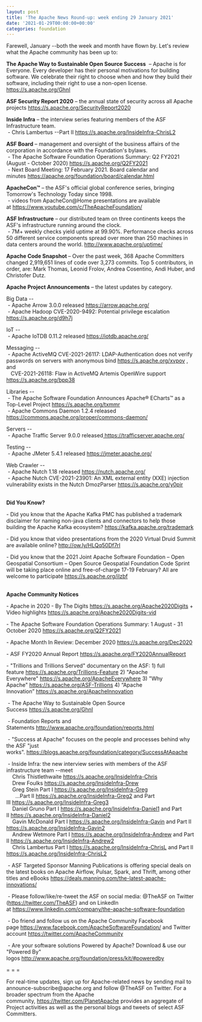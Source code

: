 ```yaml
---
layout: post
title: 'The Apache News Round-up: week ending 29 January 2021'
date: '2021-01-29T00:00:00+00:00'
categories: foundation
---
```

<p></p><p></p><p></p><p></p><p></p><p></p><p></p><p></p><p></p><p></p><p></p><p></p><p></p><p></p><p></p><p></p><p></p><p></p><p></p><p>Farewell, January --both the week and month have flown by. Let's review what the Apache community has been up to:</p><p><b>The Apache Way to Sustainable Open Source Success</b>&nbsp; – Apache is for Everyone. Every developer has their personal motivations for building software. We celebrate their right to choose when and how they build their software, including their right to use a non-open license. <a href="https://s.apache.org/GhnI" target="_blank">https://s.apache.org/GhnI</a> <br></p><p> 
  <b>ASF Security Report 2020</b> – the annual state of security across all Apache 
projects&nbsp;<a href="https://s.apache.org/SecurityReport2020" rel="noreferrer" target="_blank" data-saferedirecturl="https://www.google.com/url?q=https://s.apache.org/SecurityReport2020&amp;source=gmail&amp;ust=1611922802980000&amp;usg=AFQjCNGTzHseupSUQkIdwNUJIMAY8su31w">https://s.apache.org/SecurityR<wbr>eport2020</a>  
  <b><span class="il"></span></b></p><p><b><span class="il">Inside</span> <span class="il">Infra</span></b> – the interview series featuring members of the ASF Infrastructure team. <br>&nbsp;- Chris Lambertus --Part II <a href="https://s.apache.org/InsideInfra-ChrisL2" rel="noreferrer" target="_blank" data-saferedirecturl="https://www.google.com/url?q=https://s.apache.org/InsideInfra-ChrisL2&amp;source=gmail&amp;ust=1611922804235000&amp;usg=AFQjCNE5NlTWCc0u3ZY3wHf7uLBvknszxQ">https://s.apache.org/InsideInf<wbr>ra-ChrisL2</a>  <b><span class="il"></span></b></p><p><b><span class="il"></span><span class="il"></span></b><span style="font-weight: 700;">ASF Board</span>&nbsp;– management and oversight of the business affairs of the corporation in accordance with the Foundation's bylaws.<br>&nbsp;- The Apache Software <span class="il">Foundation</span> <span class="il">Operations</span> <span class="il">Summary</span>: Q2 FY2021 (August - October 2020) <a href="https://s.apache.org/Q2FY2021" target="_blank">https://s.apache.org/Q2FY2021</a><br>&nbsp;- Next Board Meeting: 17 February 2021. Board calendar and minutes&nbsp;<a href="https://apache.org/foundation/board/calendar.html" target="_blank">https://apache.org/foundation/board/calendar.html</a></p><p></p><p><span style="font-weight: 700;">ApacheCon™</span>&nbsp;– the ASF's official global conference series, bringing Tomorrow's Technology Today since 1998.<br>&nbsp;- videos from ApacheCon@Home presentations are available at&nbsp;<a href="https://www.youtube.com/c/TheApacheFoundation/" target="_blank">https://www.youtube.com/c/TheApacheFoundation/</a>&nbsp;&nbsp;<br></p><p><span style="font-weight: 700;">ASF Infrastructure</span>&nbsp;– our distributed team on three continents keeps the ASF's infrastructure running around the clock.<br>&nbsp;- 7M+ weekly checks yield uptime at 99.90%. Performance checks across 50 different service components spread over more than 250 machines in data centers around the world.&nbsp;<a href="http://www.apache.org/uptime/" target="_blank">http://www.apache.org/uptime/</a><br></p><p><span style="font-weight: 700;">Apache Code Snapshot&nbsp;</span>– Over the past week, 368 Apache Committers changed 2,919,651 lines of 
code over 3,273 commits.&nbsp;Top 5 contributors, in order, are: Mark Thomas, Leonid Frolov, Andrea Cosentino, Andi Huber, and Christofer Dutz. &nbsp; <br></p><p><span style="font-weight: 700;">Apache Project Announcements</span>&nbsp;– the latest updates by category.</p>Big Data --<br>&nbsp;- Apache <span class="il">Arrow</span> 3.0.0 released <a href="https://arrow.apache.org/" rel="noreferrer" target="_blank" data-saferedirecturl="https://www.google.com/url?q=https://arrow.apache.org/&amp;source=gmail&amp;ust=1611923866431000&amp;usg=AFQjCNEHbJ2sdW68x1K4vd2QuMBE6amSfg">https://<span class="il">arrow</span>.apache.org/</a><br>&nbsp;- Apache <span class="il">Hadoop CVE-2020-9492: Potential privilege escalation </span><span class="il"><a href="https://s.apache.org/d9h7j">https://s.apache.org/d9h7j</a> </span><p></p><p><a href="https://s.apache.org/ixwwc"> </a></p><p></p><p></p><p></p><p></p><p></p>IoT --<br>&nbsp;- Apache <span class="il">IoTDB</span> 0.11.2 released <a href="https://iotdb.apache.org/" rel="noreferrer" target="_blank" data-saferedirecturl="https://www.google.com/url?q=https://iotdb.apache.org/&amp;source=gmail&amp;ust=1611923058922000&amp;usg=AFQjCNFbkKDXaw8zktrtnZvxszRuVOHKew">https://<span class="il">iotdb</span>.apache.org/</a><p></p><p>Messaging --<br>&nbsp;- Apache ActiveMQ CVE-2021-26117: LDAP-Authentication does not verify passwords on servers with anonymous bind <a href="https://s.apache.org/xvpov">https://s.apache.org/xvpov</a> , and<br>&nbsp;&nbsp; CVE-2021-26118: Flaw in ActiveMQ Artemis OpenWire support <a href="https://s.apache.org/bpp38">https://s.apache.org/bpp38</a><br></p><p>Libraries --<br>&nbsp;- The Apache Software Foundation Announces Apache® ECharts™ as a Top-Level Project <a href="https://s.apache.org/txmmr" rel="noreferrer" target="_blank" data-saferedirecturl="https://www.google.com/url?q=https://s.apache.org/txmmr&amp;source=gmail&amp;ust=1611922802964000&amp;usg=AFQjCNFkTyZOY_BtiGBD_FxKZmoxBqjLbw">https://s.apache.org/txmmr</a> <br>&nbsp;- Apache <span class="il">Commons</span> <span class="il">Daemon</span> 1.2.4 released <a href="https://commons.apache.org/proper/commons-daemon/" rel="noreferrer" target="_blank" data-saferedirecturl="https://www.google.com/url?q=https://commons.apache.org/proper/commons-daemon/&amp;source=gmail&amp;ust=1611922881207000&amp;usg=AFQjCNER7ZBHVuMubBmaaMPe5LtKY82GCA">https://<span class="il">commons</span>.apache.org/pro<wbr>per/<span class="il">commons</span>-<span class="il">daemon</span>/</a></p>Servers --<br>&nbsp;- Apache <span class="il">Traffic</span> <span class="il">Server</span> 9.0.0 released<a href="https://trafficserver.apache.org/" rel="noreferrer" target="_blank" data-saferedirecturl="https://www.google.com/url?q=https://trafficserver.apache.org/&amp;source=gmail&amp;ust=1611923900613000&amp;usg=AFQjCNGyWbVhXAkZBy8hyAmB2JPq4e2b4Q"> https://trafficserver.apache.o<wbr>rg/</a><p></p><p>Testing --<br>&nbsp;- Apache <span class="il">JMeter</span> 5.4.1 released <a href="https://jmeter.apache.org/" rel="noreferrer" target="_blank" data-saferedirecturl="https://www.google.com/url?q=https://jmeter.apache.org/&amp;source=gmail&amp;ust=1611922833756000&amp;usg=AFQjCNE-2gP_So3-ONlnEA9p8mEPGDabKw">https://<span class="il">jmeter</span>.apache.org/</a></p><p>Web Crawler --<br>&nbsp;- Apache <span class="il">Nutch</span> 1.18 released <a href="https://nutch.apache.org/" rel="noreferrer" target="_blank" data-saferedirecturl="https://www.google.com/url?q=https://nutch.apache.org/&amp;source=gmail&amp;ust=1611923059791000&amp;usg=AFQjCNG9UOBHR1L6CUHHNxav-2uxCOm2HQ">https://<span class="il">nutch</span>.apache.org/</a><br>&nbsp;- Apache Nutch CVE-2021-23901: An XML external entity (XXE) injection vulnerability exists in the Nutch DmozParser <a href="https://s.apache.org/y0pir">https://s.apache.org/y0pir</a> </p><p><span style="font-weight: 700;"><br>Did You Know?</span></p><p>- Did you know that the Apache Kafka PMC has published a trademark disclaimer for naming non-java clients and connectors to help those building the Apache Kafka ecosystem?&nbsp;<a href="https://kafka.apache.org/trademark" target="_blank">https://kafka.apache.org/trademark</a></p><p>- Did you know that video presentations from the 2020 Virtual Druid Summit are available online? <a href="http://ow.ly/HLQq50Df7rI" target="_blank">http://ow.ly/HLQq50Df7rI</a></p><p>- Did you know that the 2021 Joint Apache Software Foundation – Open Geospatial Consortium – Open Source Geospatial Foundation Code Sprint will be taking place online and free-of-charge 17-19 February? All are welcome to participate <a href="https://s.apache.org/ilzbf">https://s.apache.org/ilzbf</a></p><p><span style="font-weight: 700;"><br>Apache Community Notices</span><br></p><p>- Apache in 2020 - By The Digits <font color="#337ab7"><a href="https://s.apache.org/Apache2020Digits" target="_blank">https://s.apache.org/Apache2020Digits</a>&nbsp;</font>+ Video highlights <a href="https://s.apache.org/Apache2020Digits-vid" target="_blank">https://s.apache.org/Apache2020Digits-vid</a><br></p><p></p><p>- The Apache Software Foundation Operations Summary: 1 August - 31 October 2020 <a href="https://s.apache.org/Q2FY2021" target="_blank">https://s.apache.org/Q2FY2021</a></p><p>- Apache Month In Review: December 2020&nbsp;<a href="https://s.apache.org/Dec2020" target="_blank">https://s.apache.org/Dec2020</a>&nbsp;</p><p>- ASF FY2020 Annual Report&nbsp;<a href="https://s.apache.org/FY2020AnnualReport" target="_blank">https://s.apache.org/FY2020AnnualReport</a>&nbsp;</p><p>- "Trillions and Trillions Served" documentary on the ASF: 1) full feature&nbsp;<a href="https://s.apache.org/Trillions-Feature" target="_blank">https://s.apache.org/Trillions-Feature</a>&nbsp;2) "Apache Everywhere"&nbsp;<a href="https://s.apache.org/ApacheEverywhere" target="_blank">https://s.apache.org/ApacheEverywhere</a>&nbsp;3) "Why Apache"&nbsp;<a href="https://s.apache.org/ASF-Trillions" target="_blank">https://s.apache.org/ASF-Trillions</a>&nbsp;4)&nbsp;“Apache Innovation”&nbsp;<a href="https://s.apache.org/ApacheInnovation" target="_blank">https://s.apache.org/ApacheInnovation</a>&nbsp;</p><p>&nbsp;- The Apache Way to Sustainable Open Source Success&nbsp;<a href="https://s.apache.org/GhnI" style="background-color: rgb(255, 255, 255);">https://s.apache.org/GhnI</a><br></p><p>&nbsp;- Foundation Reports and Statements&nbsp;<a href="http://www.apache.org/foundation/reports.html" target="_blank">http://www.apache.org/foundation/reports.html</a><br></p><p>&nbsp;- "Success at Apache" focuses on the people and processes behind why the ASF "just works".&nbsp;<a href="https://blogs.apache.org/foundation/category/SuccessAtApache" target="_blank">https://blogs.apache.org/foundation/category/SuccessAtApache</a><br></p><div><p>&nbsp;- Inside Infra: the new interview series with members of the ASF infrastructure team --meet&nbsp;<br>&nbsp; &nbsp; Chris Thistlethwaite&nbsp;<a href="https://s.apache.org/InsideInfra-Chris" target="_blank">https://s.apache.org/InsideInfra-Chris</a><br>&nbsp; &nbsp; Drew Foulks&nbsp;<a href="https://s.apache.org/InsideInfra-Drew" rel="noreferrer" target="_blank" data-saferedirecturl="https://www.google.com/url?q=https://s.apache.org/InsideInfra-Drew&amp;source=gmail&amp;ust=1588339104628000&amp;usg=AFQjCNF9dVEn48pV7o9HBG14sP9uprU8Xw">https://s.apache.org/InsideInf<wbr>ra-Drew</a><br>&nbsp; &nbsp; Greg Stein Part I&nbsp;<a href="https://s.apache.org/InsideInfra-Greg" target="_blank">https://s.apache.org/InsideInfra-Greg</a><br>&nbsp; &nbsp; &nbsp; ...Part II&nbsp;<a href="https://s.apache.org/InsideInfra-Greg2" target="_blank">https://s.apache.org/InsideInfra-Greg2</a>&nbsp;and Part III&nbsp;<a href="https://s.apache.org/InsideInfra-Greg3" target="_blank">https://s.apache.org/InsideInfra-Greg3</a><br>&nbsp; &nbsp; Daniel Gruno Part I&nbsp;<a href="https://s.apache.org/InsideInfra-Daniel1" target="_blank">https://s.apache.org/InsideInfra-Daniel1</a>&nbsp;and Part II&nbsp;<a href="https://s.apache.org/InsideInfra-Daniel2" target="_blank">https://s.apache.org/InsideInfra-Daniel2</a><br>&nbsp;&nbsp;&nbsp; Gavin McDonald Part I&nbsp;<a href="https://s.apache.org/InsideInfra-Gavin" target="_blank">https://s.apache.org/InsideInfra-Gavin</a> and Part II <a href="https://s.apache.org/InsideInfra-Gavin2" target="_blank">https://s.apache.org/InsideInfra-Gavin2</a><br>&nbsp;&nbsp;&nbsp; Andrew Wetmore Part I <a href="https://s.apache.org/InsideInfra-Andrew" target="_blank">https://s.apache.org/InsideInfra-Andrew</a> and Part II <a href="https://s.apache.org/InsideInfra-Andrew2" target="_blank">https://s.apache.org/InsideInfra-Andrew2</a><br>&nbsp; &nbsp; Chris Lambertus Part I&nbsp;<a href="https://s.apache.org/InsideInfra-ChrisL" rel="noreferrer" target="_blank" data-saferedirecturl="https://www.google.com/url?q=https://s.apache.org/InsideInfra-ChrisL&amp;source=gmail&amp;ust=1610728495699000&amp;usg=AFQjCNGJOd0cCF_G1Wbr7dcZEq2aymMGKw" style="background-color: rgb(255, 255, 255);">https://s.apache.org/InsideInf<wbr>ra-ChrisL</a>&nbsp;and Part II <a href="https://s.apache.org/InsideInfra-ChrisL2" target="_blank">https://s.apache.org/InsideInfra-ChrisL2</a></p></div><div><p>&nbsp;- ASF Targeted Sponsor Manning Publications is offering special deals on the latest books on Apache Airflow, Pulsar, Spark, and Thrift, among other titles and eBooks <a href="https://deals.manning.com/the-latest-apache-innovations/" target="_blank">https://deals.manning.com/the-latest-apache-innovations/</a></p><p>&nbsp;- Please follow/like/re-tweet the ASF on social media: @TheASF on Twitter (<a href="https://twitter.com/TheASF">https://twitter.com/TheASF</a>) and on LinkedIn at&nbsp;<a href="https://www.linkedin.com/company/the-apache-software-foundation">https://www.linkedin.com/company/the-apache-software-foundation</a></p><p>&nbsp;- Do friend and follow us on the Apache Community Facebook page&nbsp;<a href="https://www.facebook.com/ApacheSoftwareFoundation/">https://www.facebook.com/ApacheSoftwareFoundation/</a>&nbsp;and Twitter account&nbsp;<a href="https://twitter.com/ApacheCommunity">https://twitter.com/ApacheCommunity</a></p></div><div>&nbsp;- Are your software solutions Powered by Apache? Download &amp; use our "Powered By" logos&nbsp;<a href="http://www.apache.org/foundation/press/kit/#poweredby" target="_blank">http://www.apache.org/foundation/press/kit/#poweredby</a><br></div><p><span class="LrzXr"></span><span class="LrzXr"></span></p><div><p>= = =</p><p>For real-time updates, sign up for Apache-related news by sending mail to announce-subscribe@apache.org and follow @TheASF on Twitter. For a broader spectrum from the Apache community,&nbsp;<a href="https://twitter.com/PlanetApache">https://twitter.com/PlanetApache</a>&nbsp;provides an aggregate of Project activities as well as the personal blogs and tweets of select ASF Committers.</p></div><p style="box-sizing: border-box; margin: 0px 0px 10px;"></p><p style="box-sizing: border-box; margin: 0px 0px 10px;"></p><p style="box-sizing: border-box; margin: 0px 0px 10px;"></p><p></p><p></p><p></p><p></p><p></p><p></p><p></p><p></p><p></p><p></p><p></p><p></p><p></p><p></p><p></p><p></p><p></p><p></p><p></p>
